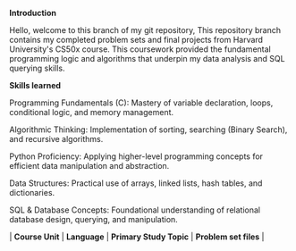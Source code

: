 **Introduction**

Hello, welcome to this branch of my git repository, This repository branch contains my completed problem sets and final projects from Harvard University's CS50x course. This coursework provided the fundamental programming logic and algorithms that underpin my data analysis and SQL querying skills.

****Skills learned****

Programming Fundamentals (C): Mastery of variable declaration, loops, conditional logic, and memory management.

Algorithmic Thinking: Implementation of sorting, searching (Binary Search), and recursive algorithms.

Python Proficiency: Applying higher-level programming concepts for efficient data manipulation and abstraction.

Data Structures: Practical use of arrays, linked lists, hash tables, and dictionaries.

SQL & Database Concepts: Foundational understanding of relational database design, querying, and manipulation.

| **Course Unit** | **Language** | **Primary Study Topic** | **Problem set files** |
